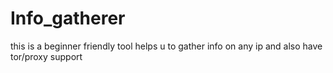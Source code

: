 # Info_gatherer
this is a beginner friendly tool helps u to gather info on any ip and also have tor/proxy support
